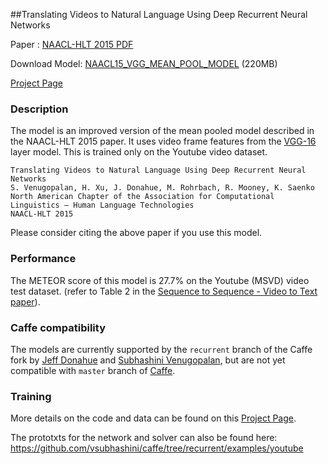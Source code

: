 ##Translating Videos to Natural Language Using Deep Recurrent Neural Networks

Paper : [NAACL-HLT 2015 PDF](http://www.cs.utexas.edu/users/ml/papers/venugopalan.naacl15.pdf)

Download Model: [NAACL15_VGG_MEAN_POOL_MODEL](https://www.dropbox.com/s/edbd49n4hhr7d7x/naacl15_pool_vgg_fc7_mean_fac2.caffemodel?dl=1) (220MB)

[Project Page](https://www.cs.utexas.edu/~vsub/naacl15_project.html)

### Description

The model is an improved version of the mean pooled model described in the
NAACL-HLT 2015 paper. It uses video frame features from the
[VGG-16](https://gist.github.com/ksimonyan/211839e770f7b538e2d8#file-readme-md)
layer model. This is trained only on the Youtube video dataset.

    Translating Videos to Natural Language Using Deep Recurrent Neural Networks
    S. Venugopalan, H. Xu, J. Donahue, M. Rohrbach, R. Mooney, K. Saenko
    North American Chapter of the Association for Computational Linguistics – Human Language Technologies
    NAACL-HLT 2015

Please consider citing the above paper if you use this model.

### Performance

The METEOR score of this model is 27.7% on the Youtube (MSVD) video test dataset.
(refer to Table 2 in the [Sequence to Sequence - Video to Text
paper](http://www.cs.utexas.edu/users/ml/papers/venugopalan.iccv15.pdf)).

### Caffe compatibility

The models are currently supported by the `recurrent` branch of the Caffe fork
by [Jeff Donahue](https://github.com/jdonahue/caffe.git) and
[Subhashini Venugopalan](https://github.com/vsubhashini/caffe.git), but are not yet
compatible with `master` branch of [Caffe](https://github.com/BVLC/caffe/).

### Training

More details on the code and data can be found on this [Project
Page](https://www.cs.utexas.edu/~vsub/naacl15_project.html).

The prototxts for the network and solver can also be found here:
https://github.com/vsubhashini/caffe/tree/recurrent/examples/youtube
